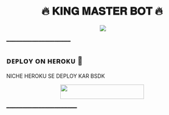 <h1 align="center">🔥 𝐊𝐈𝐍𝐆 𝐌𝐀𝐒𝐓𝐄𝐑 𝐁𝐎𝐓 🔥</h1>
<p align="center">
  <img
 <p a<lign="center">
  <img src="https://telegra.ph/file/24d14200cef8d11e082a1.png">
</p>
━━━━━━━━━━━━━━━━━━━━

<h2>  ᴅᴇᴘʟᴏʏ ᴏɴ ʜᴇʀᴏᴋᴜ​ 🚀</h2> 
NICHE HEROKU SE DEPLOY KAR BSDK 
<p align="center"><a href="https://heroku.com/deploy?template=https://github.com/KING0712/KING_MASTER_BOT"> <img src="https://img.shields.io/badge/Deploy%20To%20Heroku-black?style=for-the-badge&logo=heroku" width="220" height="38.45"/></a></p>
 ━━━━━━━━━━━━━━━━━━━━━━
